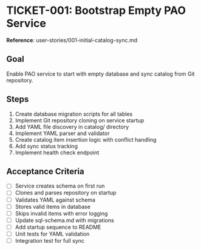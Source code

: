# TICKET-001: Bootstrap Empty PAO Service

**Reference**: user-stories/001-initial-catalog-sync.md

## Goal
Enable PAO service to start with empty database and sync catalog from Git repository.

## Steps
1. Create database migration scripts for all tables
2. Implement Git repository cloning on service startup
3. Add YAML file discovery in catalog/ directory
4. Implement YAML parser and validator
5. Create catalog item insertion logic with conflict handling
6. Add sync status tracking
7. Implement health check endpoint

## Acceptance Criteria
- [ ] Service creates schema on first run
- [ ] Clones and parses repository on startup
- [ ] Validates YAML against schema
- [ ] Stores valid items in database
- [ ] Skips invalid items with error logging
- [ ] Update sql-schema.md with migrations
- [ ] Add startup sequence to README
- [ ] Unit tests for YAML validation
- [ ] Integration test for full sync